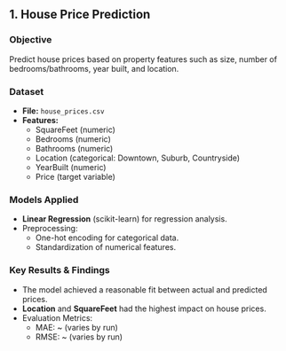 ## 1. House Price Prediction

### Objective
Predict house prices based on property features such as size, number of bedrooms/bathrooms, year built, and location.

### Dataset
- **File:** `house_prices.csv`
- **Features:**  
  - SquareFeet (numeric)  
  - Bedrooms (numeric)  
  - Bathrooms (numeric)  
  - Location (categorical: Downtown, Suburb, Countryside)  
  - YearBuilt (numeric)  
  - Price (target variable)

### Models Applied
- **Linear Regression** (scikit-learn) for regression analysis.
- Preprocessing:
  - One-hot encoding for categorical data.
  - Standardization of numerical features.

### Key Results & Findings
- The model achieved a reasonable fit between actual and predicted prices.
- **Location** and **SquareFeet** had the highest impact on house prices.
- Evaluation Metrics:
  - MAE: ~ (varies by run)
  - RMSE: ~ (varies by run)
